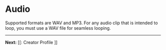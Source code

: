 # Audio

Supported formats are WAV and MP3. For any audio clip that is intended to loop, you must use a WAV file for seamless looping.

---

**Next:** [[: Creator Profile ]]
